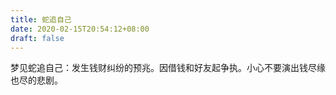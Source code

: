 ```yaml
---
title: 蛇追自己
date: 2020-02-15T20:54:12+08:00
draft: false
---
```


梦见蛇追自己：发生钱财纠纷的预兆。因借钱和好友起争执。小心不要演出钱尽缘也尽的悲剧。
